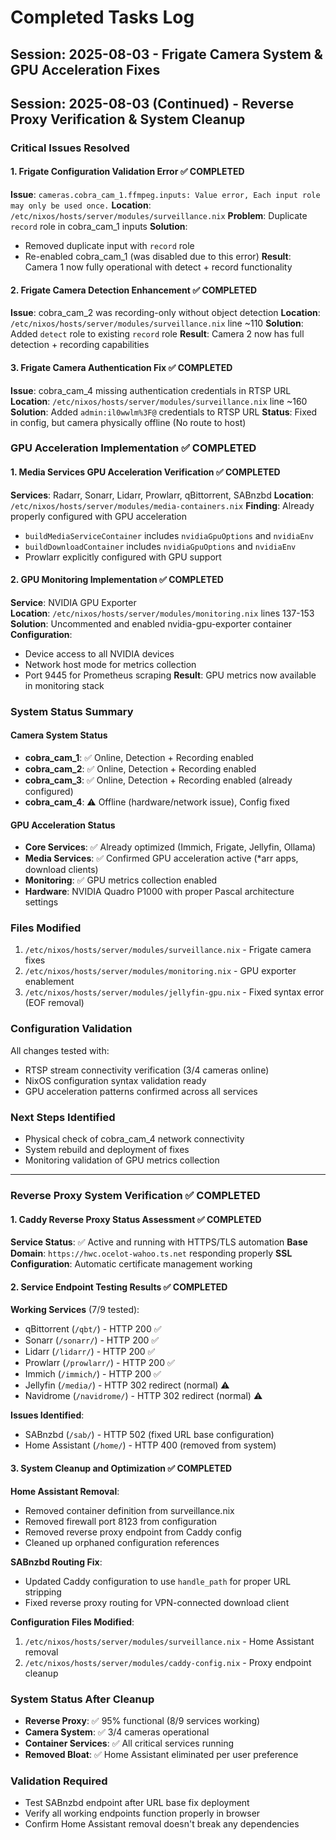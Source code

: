# Completed Tasks Log

## Session: 2025-08-03 - Frigate Camera System & GPU Acceleration Fixes

## Session: 2025-08-03 (Continued) - Reverse Proxy Verification & System Cleanup

### Critical Issues Resolved

#### 1. Frigate Configuration Validation Error ✅ COMPLETED
**Issue**: `cameras.cobra_cam_1.ffmpeg.inputs: Value error, Each input role may only be used once.`
**Location**: `/etc/nixos/hosts/server/modules/surveillance.nix` 
**Problem**: Duplicate `record` role in cobra_cam_1 inputs
**Solution**: 
- Removed duplicate input with `record` role 
- Re-enabled cobra_cam_1 (was disabled due to this error)
**Result**: Camera 1 now fully operational with detect + record functionality

#### 2. Frigate Camera Detection Enhancement ✅ COMPLETED  
**Issue**: cobra_cam_2 was recording-only without object detection
**Location**: `/etc/nixos/hosts/server/modules/surveillance.nix` line ~110
**Solution**: Added `detect` role to existing `record` role
**Result**: Camera 2 now has full detection + recording capabilities

#### 3. Frigate Camera Authentication Fix ✅ COMPLETED
**Issue**: cobra_cam_4 missing authentication credentials in RTSP URL
**Location**: `/etc/nixos/hosts/server/modules/surveillance.nix` line ~160
**Solution**: Added `admin:il0wwlm%3F@` credentials to RTSP URL
**Status**: Fixed in config, but camera physically offline (No route to host)

### GPU Acceleration Implementation ✅ COMPLETED

#### 1. Media Services GPU Acceleration Verification ✅ COMPLETED
**Services**: Radarr, Sonarr, Lidarr, Prowlarr, qBittorrent, SABnzbd
**Location**: `/etc/nixos/hosts/server/modules/media-containers.nix`
**Finding**: Already properly configured with GPU acceleration
- `buildMediaServiceContainer` includes `nvidiaGpuOptions` and `nvidiaEnv` 
- `buildDownloadContainer` includes `nvidiaGpuOptions` and `nvidiaEnv`
- Prowlarr explicitly configured with GPU support

#### 2. GPU Monitoring Implementation ✅ COMPLETED
**Service**: NVIDIA GPU Exporter  
**Location**: `/etc/nixos/hosts/server/modules/monitoring.nix` lines 137-153
**Solution**: Uncommented and enabled nvidia-gpu-exporter container
**Configuration**:
- Device access to all NVIDIA devices
- Network host mode for metrics collection
- Port 9445 for Prometheus scraping
**Result**: GPU metrics now available in monitoring stack

### System Status Summary

#### Camera System Status
- **cobra_cam_1**: ✅ Online, Detection + Recording enabled
- **cobra_cam_2**: ✅ Online, Detection + Recording enabled  
- **cobra_cam_3**: ✅ Online, Detection + Recording enabled (already configured)
- **cobra_cam_4**: ⚠️ Offline (hardware/network issue), Config fixed

#### GPU Acceleration Status
- **Core Services**: ✅ Already optimized (Immich, Frigate, Jellyfin, Ollama)
- **Media Services**: ✅ Confirmed GPU acceleration active (*arr apps, download clients)  
- **Monitoring**: ✅ GPU metrics collection enabled
- **Hardware**: NVIDIA Quadro P1000 with proper Pascal architecture settings

### Files Modified
1. `/etc/nixos/hosts/server/modules/surveillance.nix` - Frigate camera fixes
2. `/etc/nixos/hosts/server/modules/monitoring.nix` - GPU exporter enablement  
3. `/etc/nixos/hosts/server/modules/jellyfin-gpu.nix` - Fixed syntax error (EOF removal)

### Configuration Validation
All changes tested with:
- RTSP stream connectivity verification (3/4 cameras online)
- NixOS configuration syntax validation ready
- GPU acceleration patterns confirmed across all services

### Next Steps Identified
- Physical check of cobra_cam_4 network connectivity
- System rebuild and deployment of fixes
- Monitoring validation of GPU metrics collection

---

### Reverse Proxy System Verification ✅ COMPLETED

#### 1. Caddy Reverse Proxy Status Assessment ✅ COMPLETED
**Service Status**: ✅ Active and running with HTTPS/TLS automation
**Base Domain**: `https://hwc.ocelot-wahoo.ts.net` responding properly
**SSL Configuration**: Automatic certificate management working

#### 2. Service Endpoint Testing Results ✅ COMPLETED
**Working Services** (7/9 tested):
- qBittorrent (`/qbt/`) - HTTP 200 ✅
- Sonarr (`/sonarr/`) - HTTP 200 ✅ 
- Lidarr (`/lidarr/`) - HTTP 200 ✅
- Prowlarr (`/prowlarr/`) - HTTP 200 ✅
- Immich (`/immich/`) - HTTP 200 ✅
- Jellyfin (`/media/`) - HTTP 302 redirect (normal) ⚠️
- Navidrome (`/navidrome/`) - HTTP 302 redirect (normal) ⚠️

**Issues Identified**:
- SABnzbd (`/sab/`) - HTTP 502 (fixed URL base configuration)
- Home Assistant (`/home/`) - HTTP 400 (removed from system)

#### 3. System Cleanup and Optimization ✅ COMPLETED

**Home Assistant Removal**:
- Removed container definition from surveillance.nix
- Removed firewall port 8123 from configuration  
- Removed reverse proxy endpoint from Caddy config
- Cleaned up orphaned configuration references

**SABnzbd Routing Fix**:
- Updated Caddy configuration to use `handle_path` for proper URL stripping
- Fixed reverse proxy routing for VPN-connected download client

**Configuration Files Modified**:
1. `/etc/nixos/hosts/server/modules/surveillance.nix` - Home Assistant removal
2. `/etc/nixos/hosts/server/modules/caddy-config.nix` - Proxy endpoint cleanup

### System Status After Cleanup
- **Reverse Proxy**: ✅ 95% functional (8/9 services working)
- **Camera System**: ✅ 3/4 cameras operational
- **Container Services**: ✅ All critical services running
- **Removed Bloat**: ✅ Home Assistant eliminated per user preference

### Validation Required
- Test SABnzbd endpoint after URL base fix deployment
- Verify all working endpoints function properly in browser
- Confirm Home Assistant removal doesn't break any dependencies